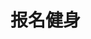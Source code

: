 # 报名健身
<sc-dc />
<br />
<dialog>
# I'd like to [sign up/v.] for a [gym/n./3] [membership/n.]. What kind of plans do you have?
## We have one-, two- and three-year plans. Would you prefer going to a single location or multiple locations?
# I'm only living in LA for one year, so a one-year plan is fine.
This location is near my apartment, so single location is good for me.
## OK.
# What is the [monthly/adj.] fee? And is there an [initiation/n.] fee?
## The initiation fee is $99. The monthly fee for one location is $29.
# That sounds fine. I'll sign up for one year.
## Great! Please [fill out/v.] these forms.
</dialog>
